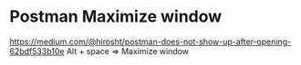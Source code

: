 # Postman Maximize window
https://medium.com/@hirosht/postman-does-not-show-up-after-opening-62bdf533b10e
Alt + space => Maximize window

